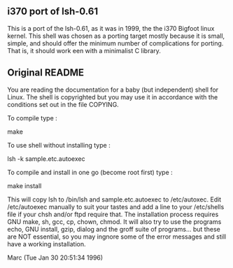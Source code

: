 i370 port of lsh-0.61
---------------------
This is a port of the lsh-0.61, as it was in 1999, the the i370 Bigfoot
linux kernel. This shell was chosen as a porting target mostly because
it is small, simple, and should offer the minimum number of complications
for porting. That is, it should work een with a minimalist C library.

Original README
---------------
You are reading the documentation for a baby (but independent) shell 
for Linux. The shell is copyrighted but you may use it in accordance
with the conditions set out in the file COPYING. 

To compile type :

  make         

To use shell without installing type :

  lsh -k sample.etc.autoexec

To compile and install in one go (become root first) type :

  make install  

This will copy lsh to /bin/lsh and sample.etc.autoexec to /etc/autoxec.
Edit /etc/autoexec manually to suit your tastes and add a line to your
/etc/shells file if your chsh and/or ftpd require that. The installation
process requires GNU make, sh, gcc, cp, chown, chmod. It will also try
to use the programs echo, GNU install, gzip, dialog and the groff suite
of programs... but these are NOT essential, so you may ingnore some of
the error messages and still have a working installation.

Marc (Tue Jan 30 20:51:34 1996)

